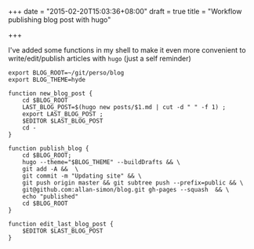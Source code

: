 +++
date = "2015-02-20T15:03:36+08:00"
draft = true
title = "Workflow publishing blog post with hugo"

+++

I've added some functions in my shell to make it even more convenient
to write/edit/publish articles with `hugo` (just a self reminder)

```
export BLOG_ROOT=~/git/perso/blog
export BLOG_THEME=hyde

function new_blog_post {
    cd $BLOG_ROOT
    LAST_BLOG_POST=$(hugo new posts/$1.md | cut -d " " -f 1) ;
    export LAST_BLOG_POST ;
    $EDITOR $LAST_BLOG_POST
    cd -
}

function publish_blog {
    cd $BLOG_ROOT;
    hugo --theme="$BLOG_THEME" --buildDrafts && \
    git add -A &&  \
    git commit -m "Updating site" && \
    git push origin master && git subtree push --prefix=public && \
    git@github.com:allan-simon/blog.git gh-pages --squash  && \
    echo "published"
    cd $BLOG_ROOT
}

function edit_last_blog_post {
    $EDITOR $LAST_BLOG_POST
}
```

